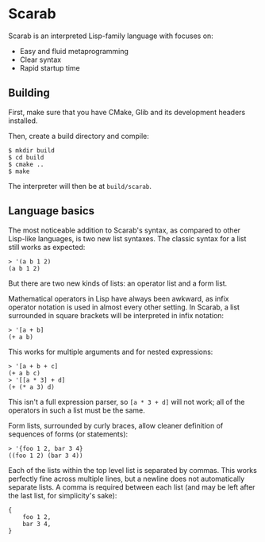 # Scarab

Scarab is an interpreted Lisp-family language with focuses on:

  * Easy and fluid metaprogramming
  * Clear syntax
  * Rapid startup time

## Building

First, make sure that you have CMake, Glib and its development headers installed.

Then, create a build directory and compile:

```console
$ mkdir build
$ cd build
$ cmake ..
$ make
```

The interpreter will then be at `build/scarab`.

## Language basics

The most noticeable addition to Scarab's syntax, as compared to other Lisp-like languages, is two
new list syntaxes. The classic syntax for a list still works as expected:

```
> '(a b 1 2)
(a b 1 2)
```

But there are two new kinds of lists: an operator list and a form list.

Mathematical operators in Lisp have always been awkward, as infix operator notation is used in
almost every other setting. In Scarab, a list surrounded in square brackets will be interpreted in
infix notation:

```
> '[a + b]
(+ a b)
```

This works for multiple arguments and for nested expressions:

```
> '[a + b + c]
(+ a b c)
> '[[a * 3] + d]
(+ (* a 3) d)
```

This isn't a full expression parser, so `[a * 3 + d]` will not work; all of the operators in such a
list must be the same.

Form lists, surrounded by curly braces, allow cleaner definition of sequences of forms (or
statements):

```
> '{foo 1 2, bar 3 4}
((foo 1 2) (bar 3 4))
```

Each of the lists within the top level list is separated by commas. This works perfectly fine across
multiple lines, but a newline does not automatically separate lists. A comma is required between
each list (and may be left after the last list, for simplicity's sake):

```
{
    foo 1 2,
    bar 3 4,
}
```
